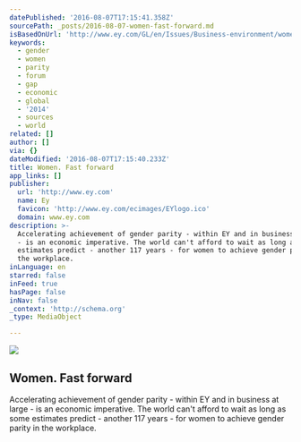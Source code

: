 ```yaml
---
datePublished: '2016-08-07T17:15:41.358Z'
sourcePath: _posts/2016-08-07-women-fast-forward.md
isBasedOnUrl: 'http://www.ey.com/GL/en/Issues/Business-environment/women-fast-forward'
keywords:
  - gender
  - women
  - parity
  - forum
  - gap
  - economic
  - global
  - '2014'
  - sources
  - world
related: []
author: []
via: {}
dateModified: '2016-08-07T17:15:40.233Z'
title: Women. Fast forward
app_links: []
publisher:
  url: 'http://www.ey.com'
  name: Ey
  favicon: 'http://www.ey.com/ecimages/EYlogo.ico'
  domain: www.ey.com
description: >-
  Accelerating achievement of gender parity - within EY and in business at large
  - is an economic imperative. The world can't afford to wait as long as some
  estimates predict - another 117 years - for women to achieve gender parity in
  the workplace.
inLanguage: en
starred: false
inFeed: true
hasPage: false
inNav: false
_context: 'http://schema.org'
_type: MediaObject

---
```

<article style=""><img src="https://imgflo.herokuapp.com/graph/vahj1ThiexotieMo/8d2744b4f74d80f1b4b0dfb375d14c6e/noop.png?input=http%3A%2F%2Fwww.ey.com%2Fecimages%2FEY-logo-li.png" /><h1>Women. Fast forward</h1><p>Accelerating achievement of gender parity - within EY and in business at large - is an economic imperative. The world can't afford to wait as long as some estimates predict - another 117 years - for women to achieve gender parity in the workplace.</p></article>